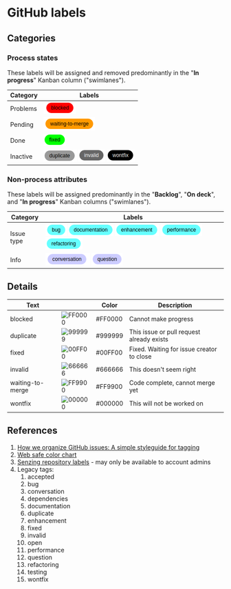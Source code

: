 # GitHub labels

## Categories

### Process states

These labels will be assigned and removed predominantly in the "**In progress**" Kanban column ("swimlanes").

| Category   | Labels                                                                      |
|------------|-----------------------------------------------------------------------------|
| Problems   | ![blocked](blocked.png)                                                     |
| Pending    | ![waiting to merge](waiting-to-merge.png)                                   |
| Done       | ![fixed](fixed.png)                                                         |
| Inactive   | ![duplicate](duplicate.png) ![invalid](invalid.png) ![wontfix](wontfix.png) |

### Non-process attributes

These labels will be assigned predominantly in the "**Backlog**", "**On deck**", and "**In progress**" Kanban columns ("swimlanes").

| Category   | Labels |
|------------|--------|
| Issue type | ![bug](bug.png) ![documentation](documentation.png) ![enhancement](enhancement.png) ![performance](performance.png) ![refactoring](refactoring.png) |
| Info       | ![conversation](conversation.png) ![question](question.png) |

## Details

| Text             |                                                                   | Color   | Description                               |
|------------------|-------------------------------------------------------------------|---------|-------------------------------------------|
| blocked          | ![FF0000](https://via.placeholder.com/30x30/FF0000/FF0000?text=.) | #FF0000 | Cannot make progress                      |
| duplicate        | ![999999](https://via.placeholder.com/30x30/999999/999999?text=.) | #999999 | This issue or pull request already exists |
| fixed            | ![00FF00](https://via.placeholder.com/30x30/00FF00/00FF00?text=.) | #00FF00 | Fixed. Waiting for issue creator to close |
| invalid          | ![666666](https://via.placeholder.com/30x30/666666/666666?text=.) | #666666 | This doesn't seem right                   |
| waiting-to-merge | ![FF9900](https://via.placeholder.com/30x30/FF9900/FF9900?text=.) | #FF9900 | Code complete, cannot merge yet           |
| wontfix          | ![000000](https://via.placeholder.com/30x30/000000/000000?text=.) | #000000 | This will not be worked on                |

## References

1. [How we organize GitHub issues: A simple styleguide for tagging](https://robinpowered.com/blog/best-practice-system-for-organizing-and-tagging-github-issues/)
1. [Web safe color chart](https://htmlcolorcodes.com/color-chart/web-safe-color-chart/)
1. [Senzing repository labels](https://github.com/organizations/Senzing/settings/labels) - may only be available to account admins
1. Legacy tags:
   1. accepted
   1. bug
   1. conversation
   1. dependencies
   1. documentation
   1. duplicate
   1. enhancement
   1. fixed
   1. invalid
   1. open
   1. performance
   1. question
   1. refactoring
   1. testing
   1. wontfix
